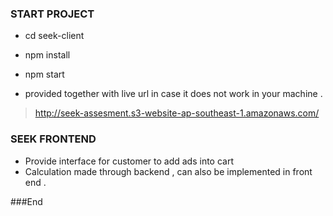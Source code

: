 ### START PROJECT

- cd seek-client
- npm install 
- npm start 

- provided together with live url in case it does not work in your machine .

> http://seek-assesment.s3-website-ap-southeast-1.amazonaws.com/

### SEEK FRONTEND

- Provide interface for customer to add ads into cart
- Calculation made through backend , can also be implemented in front end .

###End
